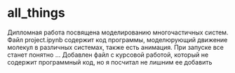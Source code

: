 # all_things
Дипломная работа посвящена моделированию многочастичных систем. Файл project.ipynb содержит код программы, моделюрующий движение молекул в различных системах, также есть анимация. При запуске все станет понятно ...
Добавлен файл с курсовой работой, который не содержит программный код, но я посчитал не лишним ее добавить 
